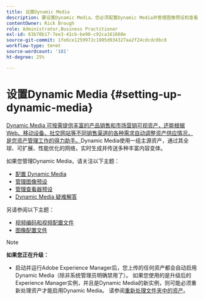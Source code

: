 ```yaml
---
title: 设置Dynamic Media
description: 要设置Dynamic Media，您必须配置Dynamic Media并管理图像预设和查看器预设。
contentOwner: Rick Brough
role: Administrator,Business Practitioner
exl-id: 83b70b17-7ee3-41cb-be90-c92ca161660e
source-git-commit: 1fe6ce1259972c1805d934327aa2f24cdcdc0bc8
workflow-type: tm+mt
source-wordcount: '181'
ht-degree: 25%

---
```


# 设置Dynamic Media {#setting-up-dynamic-media}

[Dynamic Media 可按需提供丰富的产品销售和市场营销可视资产，还能根据 Web、移动设备、社交网站等不同销售渠道的各种需求自动调整资产供应情况，是您资产管理工作的得力助手。](https://business.adobe.com/products/experience-manager/assets/dynamic-media.html)Dynamic Media使用一组主源资产，通过其全球、可扩展、性能优化的网络，实时生成并传送多种丰富内容变体。

<!-- OBSOLETE UNTIL THE INTEGRATING SCENE7 TOPIC GETS A MAJOR UPDATE

>[!NOTE]
>
>This documentation describes Dynamic Media capabilites, which are integrated directly into Experience Manager. If you are using Dynamic Media Classic (previously called Scene7) integrated into Experience Manager, see [Dynamic Media Classic integration documentation](/help/sites-cloud/administering/integrating-scene7.md).
>
>See [Dual Use Scenario](/help/sites-cloud/administering/integrating-scene7.md#dual-use-scenario) for times when you may want to use Experience Manager integrated with Dynamic Media Classic along with Dynamic Media.

-->

如果您管理Dynamic Media，请关注以下主题：

* [配置 Dynamic Media](config-dm.md)
* [管理图像预设](managing-image-presets.md)
* [管理查看器预设](managing-viewer-presets.md)
* [Dynamic Media 疑难解答](troubleshoot-dm.md)

另请参阅以下主题：

* [视频编码和视频配置文件](video-profiles.md)
* [图像配置文件](image-profiles.md)

>[!NOTE]
>
>**如果您正在升级：**
>
>* 启动并运行Adobe Experience Manager后，您上传的任何资产都会自动启用Dynamic Media（除非系统管理员明确禁用了）。 如果您使用的是升级后的Experience Manager实例，并且是Dynamic Media的新实例，则可能必须重新处理资产才能启用Dynamic Media。 请参阅[重新处理文件夹中的资产](/help/assets/dynamic-media/about-image-video-profiles.md#reprocessing-assets)。

